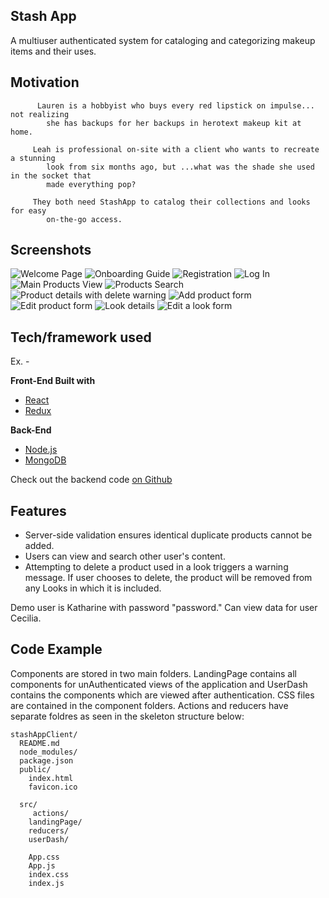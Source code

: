 ## Stash App
A multiuser authenticated system for cataloging and categorizing makeup items and their uses.

## Motivation

          Lauren is a hobbyist who buys every red lipstick on impulse... not realizing
            she has backups for her backups in herotext makeup kit at home.

         Leah is professional on-site with a client who wants to recreate a stunning
            look from six months ago, but ...what was the shade she used in the socket that
            made everything pop?

         They both need StashApp to catalog their collections and looks for easy
            on-the-go access.
 
## Screenshots
![Welcome Page](https://i.imgur.com/uSJrkWW.png "Welcome Page")
![Onboarding Guide](https://i.imgur.com/AP8iWA2.png "On boarding guide")
![Registration](https://i.imgur.com/4rUSysw.png "Registration")
![Log In](https://i.imgur.com/dt2jRXE.png "Log In")
![Main Products View](https://i.imgur.com/cXQdQu0.png "Main products view")
![Products Search](https://i.imgur.com/xkkTULx.png "Products search")
![Product details with delete warning](https://i.imgur.com/BiZYfOd.png "Product details and delete warning")
![Add product form](https://i.imgur.com/FWrs6GQ.png "Add a product form")
![Edit product form](https://i.imgur.com/dAYyeQY.png "Edit product form")
![Look details](https://i.imgur.com/ocdm4ii.png "Looks details")
![Edit a look form](https://i.imgur.com/OvZo0CR.png "Edit a look form")

## Tech/framework used
Ex. -

<b>Front-End Built with</b>
- [React](https://reactjs.org)
- [Redux](https://reduxjs.org)

<b>Back-End</b>
- [Node.js](https://nodejs.org)
- [MongoDB](https://www.mongodb.com/)

Check out the backend code [on Github](https://github.com/katharinemc/stashApp)

## Features
- Server-side validation ensures identical duplicate products cannot be added.
- Users can view and search other user's content.
- Attempting to delete a product used in a look triggers a warning message. If user chooses to delete, the product will be removed from any Looks in which it is included.

Demo user is Katharine with password "password."  Can view data for user Cecilia.

## Code Example

Components are stored in two main folders.  LandingPage contains all components for unAuthenticated views of the application and UserDash contains the components which are viewed after authentication.  CSS files are contained in the component folders. Actions and reducers have separate foldres as seen in the skeleton structure below:

```
stashAppClient/
  README.md
  node_modules/
  package.json
  public/
    index.html
    favicon.ico

  src/
     actions/        
    landingPage/
    reducers/
    userDash/

    App.css
    App.js
    index.css
    index.js
```

